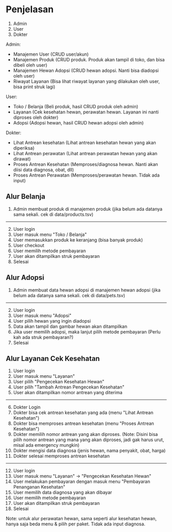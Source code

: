 # Penjelasan

1. Admin
2. User
3. Dokter

Admin:

- Manajemen User (CRUD user/akun)
- Manajemen Produk (CRUD produk. Produk akan tampil di toko, dan bisa dibeli oleh user)
- Manajemen Hewan Adopsi (CRUD hewan adopsi. Nanti bisa diadopsi oleh user)
- Riwayat Layanan (Bisa lihat riwayat layanan yang dilakukan oleh user, bisa print struk lagi)

User:

- Toko / Belanja (Beli produk, hasil CRUD produk oleh admin)
- Layanan (Cek kesehatan hewan, perawatan hewan. Layanan ini nanti diproses oleh dokter)
- Adopsi (Adopsi hewan, hasil CRUD hewan adopsi oleh admin)

Dokter:

- Lihat Antrean kesehatan (Lihat antrean kesehatan hewan yang akan diperiksa)
- Lihat Antrean perawatan (Lihat antrean perawatan hewan yang akan dirawat)
- Proses Antrean Kesehatan (Memproses/diagnosa hewan. Nanti akan diisi data diagnosa, obat, dll)
- Proses Antrean Perawatan (Memproses/perawatan hewan. Tidak ada input)

## Alur Belanja

1. Admin membuat produk di manajemen produk (jika belum ada datanya sama sekali. cek di data/products.tsv)

---

2. User login
3. User masuk menu "Toko / Belanja"
4. User memasukkan produk ke keranjang (bisa banyak produk)
5. User checkout
6. User memilih metode pembayaran
7. User akan ditampilkan struk pembayaran
8. Selesai

## Alur Adopsi

1. Admin membuat data hewan adopsi di manajemen hewan adopsi (jika belum ada datanya sama sekali. cek di data/pets.tsv)

---

2. User login
3. User masuk menu "Adopsi"
4. User pilih hewan yang ingin diadopsi
5. Data akan tampil dan gambar hewan akan ditampilkan
6. Jika user memilih adopsi, maka lanjut pilih metode pembayaran
   (Perlu kah ada struk pembayaran?)
7. Selesai

## Alur Layanan Cek Kesehatan

1. User login
2. User masuk menu "Layanan"
3. User pilih "Pengecekan Kesehatan Hewan"
4. User pilih "Tambah Antrean Pengecekan Kesehatan"
5. User akan ditampilkan nomor antrean yang diterima

---

6. Dokter Login
7. Dokter bisa cek antrean kesehatan yang ada (menu "Lihat Antrean Kesehatan")
8. Dokter bisa memproses antrean kesehatan (menu "Proses Antrean Kesehatan")
9. Dokter memilih nomor antrean yang akan diproses. (Note: Disini bisa pilih nomor antrean yang mana yang akan diproses, jadi gak harus urut, misal ada emergency mungkin)
10. Dokter mengisi data diagnosa (jenis hewan, nama penyakit, obat, harga)
11. Dokter selesai memproses antrean kesehatan

---

12. User login
13. User masuk menu "Layanan" -> "Pengecekan Kesehatan Hewan"
14. User melakukan pembayaran dengan masuk menu "Pembayaran Penanganan Kesehatan"
15. User memilih data diagnosa yang akan dibayar
16. User memilih metode pembayaran
17. User akan ditampilkan struk pembayaran
18. Selesai

Note: untuk alur perawatan hewan, sama seperti alur kesehatan hewan, hanya saja beda menu & pilih per paket. Tidak ada input diagnosa.
